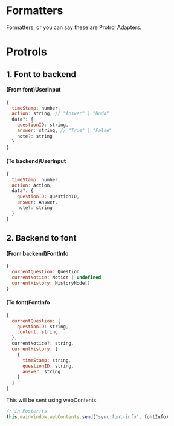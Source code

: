 # Formatters

Formatters, or you can say these are Protrol Adapters.

# Protrols

## 1. Font to backend

#### (From font)UserInput

```javascript
{
  timeStamp: number,
  action: string, // "Answer" | "Undo"
  data?: {
    questionID: string,
    answer: string, // "True" | "False"
    note?: string
  }
}
```

#### (To backend)UserInput

```javascript
{
  timeStamp: number,
  action: Action,
  data?: {
    questionID: QuestionID,
    answer: Answer,
    note?: string
  }
}
```

## 2. Backend to font

#### (From backend)FontInfo

```javascript
{
  currentQuestion: Question
  currentNotice: Notice | undefined
  currentHistory: HistoryNode[]
}
```

#### (To font)FontInfo

```javascript
{
  currentQuestion: {
    questionID: string,
    content: string,
  },
  currentNotice?: string,
  currentHistory: [
    {
      timeStamp: string,
      questionID: string,
      answer: string
    }
  ]
}
```

This will be sent using webContents.

```typescript
// in Poster.ts
this.mainWindow.webContents.send("sync:font-info", fontInfo)
```
